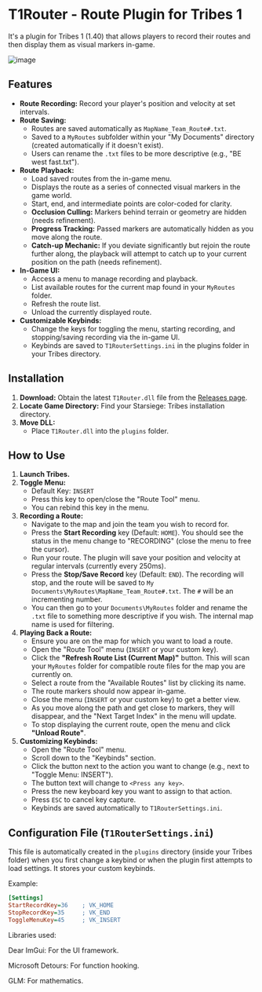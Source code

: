# T1Router - Route Plugin for Tribes 1

It's a plugin for Tribes 1 (1.40) that allows players to record their routes and then display them as visual markers in-game.

![image](https://github.com/user-attachments/assets/f3970ee3-7b73-494f-a6ca-48ff36610db3)



## Features

*   **Route Recording:** Record your player's position and velocity at set intervals.
*   **Route Saving:**
    *   Routes are saved automatically as `MapName_Team_Route#.txt`.
    *   Saved to a `MyRoutes` subfolder within your "My Documents" directory (created automatically if it doesn't exist).
    *   Users can rename the `.txt` files to be more descriptive (e.g., "BE west fast.txt").
*   **Route Playback:**
    *   Load saved routes from the in-game menu.
    *   Displays the route as a series of connected visual markers in the game world.
    *   Start, end, and intermediate points are color-coded for clarity.
    *   **Occlusion Culling:** Markers behind terrain or geometry are hidden (needs refinement).
    *   **Progress Tracking:** Passed markers are automatically hidden as you move along the route.
    *   **Catch-up Mechanic:** If you deviate significantly but rejoin the route further along, the playback will attempt to catch up to your current position on the path (needs refinement).
*   **In-Game UI:**
    *   Access a menu to manage recording and playback.
    *   List available routes for the current map found in your `MyRoutes` folder.
    *   Refresh the route list.
    *   Unload the currently displayed route.
*   **Customizable Keybinds:**
    *   Change the keys for toggling the menu, starting recording, and stopping/saving recording via the in-game UI.
    *   Keybinds are saved to `T1RouterSettings.ini` in the plugins folder in your Tribes directory.

## Installation

1.  **Download:** Obtain the latest `T1Router.dll` file from the [Releases page](https://github.com/shadoh420/T1Router_public/releases).
2.  **Locate Game Directory:** Find your Starsiege: Tribes installation directory.
3.  **Move DLL:**
    *   Place `T1Router.dll` into the `plugins` folder.

## How to Use

1.  **Launch Tribes.** 
2.  **Toggle Menu:**
    *   Default Key: `INSERT`
    *   Press this key to open/close the "Route Tool" menu.
    *   You can rebind this key in the menu.
3.  **Recording a Route:**
    *   Navigate to the map and join the team you wish to record for.
    *   Press the **Start Recording** key (Default: `HOME`). You should see the status in the menu change to "RECORDING" (close the menu to free the cursor).
    *   Run your route. The plugin will save your position and velocity at regular intervals (currently every 250ms).
    *   Press the **Stop/Save Record** key (Default: `END`). The recording will stop, and the route will be saved to `My Documents\MyRoutes\MapName_Team_Route#.txt`. The `#` will be an incrementing number.
    *   You can then go to your `Documents\MyRoutes` folder and rename the `.txt` file to something more descriptive if you wish. The internal map name is used for filtering.
4.  **Playing Back a Route:**
    *   Ensure you are on the map for which you want to load a route.
    *   Open the "Route Tool" menu (`INSERT` or your custom key).
    *   Click the **"Refresh Route List (Current Map)"** button. This will scan your `MyRoutes` folder for compatible route files for the map you are currently on.
    *   Select a route from the "Available Routes" list by clicking its name.
    *   The route markers should now appear in-game.
    *   Close the menu (`INSERT` or your custom key) to get a better view.
    *   As you move along the path and get close to markers, they will disappear, and the "Next Target Index" in the menu will update.
    *   To stop displaying the current route, open the menu and click **"Unload Route"**.
5.  **Customizing Keybinds:**
    *   Open the "Route Tool" menu.
    *   Scroll down to the "Keybinds" section.
    *   Click the button next to the action you want to change (e.g., next to "Toggle Menu: INSERT").
    *   The button text will change to `<Press any key>`.
    *   Press the new keyboard key you want to assign to that action.
    *   Press `ESC` to cancel key capture.
    *   Keybinds are saved automatically to `T1RouterSettings.ini`.

## Configuration File (`T1RouterSettings.ini`)

This file is automatically created in the `plugins` directory (inside your Tribes folder) when you first change a keybind or when the plugin first attempts to load settings. It stores your custom keybinds.

Example:
```ini
[Settings]
StartRecordKey=36    ; VK_HOME
StopRecordKey=35     ; VK_END
ToggleMenuKey=45     ; VK_INSERT
```

Libraries used:

Dear ImGui: For the UI framework.

Microsoft Detours: For function hooking.

GLM: For mathematics.
